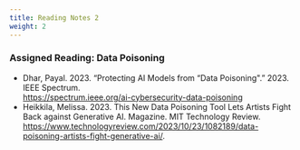 ```yaml
---
title: Reading Notes 2
weight: 2
---
```

### Assigned Reading: Data Poisoning
- Dhar, Payal. 2023. “Protecting AI Models from “Data Poisoning".” 2023. IEEE Spectrum.  
https://spectrum.ieee.org/ai-cybersecurity-data-poisoning 
- Heikkila, Melissa. 2023. This New Data Poisoning Tool Lets Artists Fight Back against Generative AI. Magazine. MIT Technology Review. https://www.technologyreview.com/2023/10/23/1082189/data-poisoning-artists-fight-generative-ai/.

